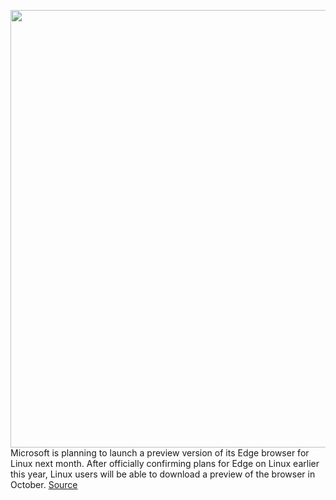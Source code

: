 <img src='https://cdn.vox-cdn.com/thumbor/0q55AjCMzCSno2hT1QzCu3c8K7E=/0x0:1558x874/1200x800/filters:focal(655x313:903x561)/cdn.vox-cdn.com/uploads/chorus_image/image/67448909/3EPTdvX.0.png' width='700px' /><br/>
Microsoft is planning to launch a preview version of its Edge browser for Linux next month. After officially confirming plans for Edge on Linux earlier this year, Linux users will be able to download a preview of the browser in October.
<a href='https://www.theverge.com/2020/9/22/21449062/microsoft-edge-linux-preview-october-release'> Source <a/>